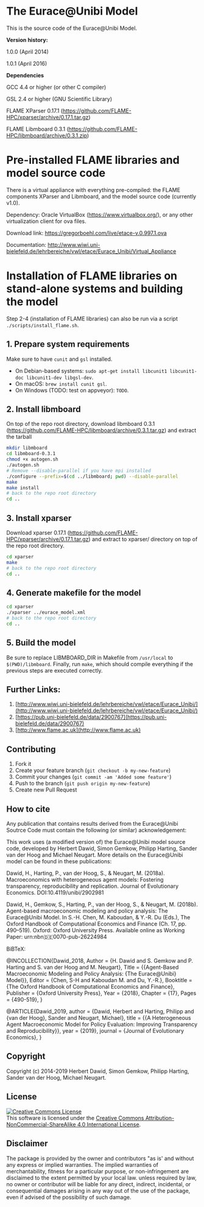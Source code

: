 # The Eurace@Unibi Model

This is the source code of the Eurace@Unibi Model.

**Version history:**

1.0.0 (April 2014)

1.0.1 (April 2016)

**Dependencies**

GCC 4.4 or higher (or other C compiler)

GSL 2.4 or higher (GNU  Scientific  Library)

FLAME XParser 0.17.1 (https://github.com/FLAME-HPC/xparser/archive/0.17.1.tar.gz)

FLAME Libmboard 0.3.1 (https://github.com/FLAME-HPC/libmboard/archive/0.3.1.zip)


# Pre-installed FLAME libraries and model source code

There is a virtual appliance with everything pre-compiled: the FLAME components XParser and Libmboard, and the model source code (currently v1.0).

Dependency: Oracle VirtualBox (https://www.virtualbox.org/), or any other virtualization client for ova files.

Download link:
https://gregorboehl.com/live/etace-v.0.997.1.ova

Documentation:
http://www.wiwi.uni-bielefeld.de/lehrbereiche/vwl/etace/Eurace_Unibi/Virtual_Appliance

# Installation of FLAME libraries on stand-alone systems and building the model

Step 2-4 (installation of FLAME libraries) can also be run via a script
`./scripts/install_flame.sh`.

## 1. Prepare system requirements

Make sure to have `cunit` and `gsl` installed.
- On Debian-based systems: `sudo apt-get install libcunit1 libcunit1-doc libcunit1-dev libgsl-dev`.
- On macOS: `brew install cunit gsl`.
- On Windows (TODO: test on appveyor): `TODO`.

## 2. Install libmboard

On top of the repo root directory, download libmboard 0.3.1
(https://github.com/FLAME-HPC/libmboard/archive/0.3.1.tar.gz) and extract the tarball

```bash
mkdir libmboard
cd libmboard-0.3.1
chmod +x autogen.sh
./autogen.sh
# Remove --disable-parallel if you have mpi installed
./configure --prefix=$(cd ../libmboard; pwd) --disable-parallel
make
make install
# back to the repo root directory
cd ..
```

## 3. Install xparser

Download xparser 0.17.1 (https://github.com/FLAME-HPC/xparser/archive/0.17.1.tar.gz) and
extract to xparser/ directory on top of the repo root directory.
```bash
cd xparser
make
# back to the repo root directory
cd ..
```

## 4. Generate makefile for the model
```bash
cd xparser
./xparser ../eurace_model.xml
# back to the repo root directory
cd ..
```

## 5. Build the model

Be sure to replace LIBMBOARD_DIR in Makefile from `/usr/local` to
`$(PWD)/libmboard`.
Finally, run `make`, which should compile everything if the previous steps are
executed correctly.

## Further Links:

1. [http://www.wiwi.uni-bielefeld.de/lehrbereiche/vwl/etace/Eurace_Unibi/](http://www.wiwi.uni-bielefeld.de/lehrbereiche/vwl/etace/Eurace_Unibi/)
2. [https://pub.uni-bielefeld.de/data/2900767](https://pub.uni-bielefeld.de/data/2900767)
3. [http://www.flame.ac.uk](http://www.flame.ac.uk)


Contributing
------------

1. Fork it
2. Create your feature branch (`git checkout -b my-new-feature`)
3. Commit your changes (`git commit -am 'Added some feature'`)
4. Push to the branch (`git push origin my-new-feature`)
5. Create new Pull Request

How to cite
--
Any publication that contains results derived from the Eurace@Unibi Soutrce Code must contain the following (or similar) acknowledgement:

This work uses (a modified version of) the Eurace@Unibi model source code, developed by Herbert Dawid, Simon Gemkow, Philipp Harting, Sander van der Hoog and Michael Neugart. More details on the Eurace@Unibi model can be found in these publications:

Dawid, H., Harting, P., van der Hoog, S., & Neugart, M. (2018a). Macroeconomics with heterogeneous agent models: Fostering transparency, reproducibility and replication. Journal of Evolutionary Economics. DOI:10.4119/unibi/2902981

Dawid, H., Gemkow, S., Harting, P., van der Hoog, S., & Neugart, M. (2018b). Agent-based macroeconomic modeling and policy analysis: The Eurace@Unibi Model. In S.-H. Chen, M. Kaboudan, & Y.-R. Du (Eds.), The Oxford Handbook of Computational Economics and Finance (Ch. 17, pp. 490–519). Oxford: Oxford University Press. Available online as Working Paper: urn:nbn:de:0070-pub-26224984

BiBTeX:

@INCOLLECTION{Dawid_2018,
	Author = {H. Dawid and S. Gemkow and P. Harting and S. van der Hoog and M. Neugart},
	Title = {{Agent-Based Macroeconomic Modeling and Policy Analysis: {The Eurace@Unibi} Model}},
	Editor = {Chen, S-H and Kaboudan M. and Du, Y.-R.},
	Booktitle = {The Oxford Handbook of Computational Economics and Finance},
	Publisher = {Oxford University Press},
	Year = {2018},
	Chapter = {17},
	Pages = {490-519},
}

@ARTICLE{Dawid_2019,
	author       = {Dawid, Herbert and Harting, Philipp and {van der Hoog}, Sander and Neugart, Michael},
	title        = {{A Heterogeneous Agent Macroeconomic Model for Policy Evaluation: Improving Transparency and Reproducibility}},
	year         = {2019},
	journal 	  = {Journal of Evolutionary Economics},
}


Copyright
---------

Copyright (c) 2014-2019 Herbert Dawid, Simon Gemkow, Philipp Harting, Sander van der Hoog, Michael Neugart.

License
--

<a rel="license" href="http://creativecommons.org/licenses/by-nc-sa/4.0/"><img alt="Creative Commons License" style="border-width:0" src="https://i.creativecommons.org/l/by-nc-sa/4.0/88x31.png" /></a><br />This software is licensed under the <a rel="license" href="http://creativecommons.org/licenses/by-nc-sa/4.0/">Creative Commons Attribution-NonCommercial-ShareAlike 4.0 International License</a>.

Disclaimer
--

The package is provided by the owner and contributors "as is' and without any express or implied warranties. The implied warranties of merchantability, fitness for a particular purpose, or non-infringement are disclaimed to the extent permitted by your local law. unless required by law, no owner or contributor will be liable for any direct, indirect, incidental, or consequential damages arising in any way out of the use of the package, even if advised of the possibility of such damage.
